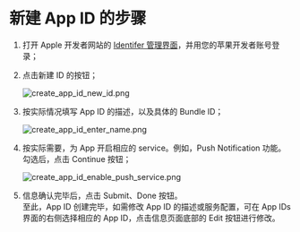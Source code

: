 # 新建 App ID 的步骤



1. 打开 Apple 开发者网站的 [Identifer 管理界面](https://developer.apple.com/account/ios/identifiers/bundle/bundleList.action)，并用您的苹果开发者账号登录；

2. 点击新建 ID 的按钮；

	![create_app_id_new_id.png](https://raw.githubusercontent.com/yunba/docs/master/image/for_support/for_knowledgebase/create_app_id_new_id.png)

3. 按实际情况填写 App ID 的描述，以及具体的 Bundle ID；

	![create_app_id_enter_name.png](https://raw.githubusercontent.com/yunba/docs/master/image/for_support/for_knowledgebase/create_app_id_enter_name.png)

4. 按实际需要，为 App 开启相应的 service。例如，Push Notification 功能。勾选后，点击 Continue 按钮；

	![create_app_id_enable_push_service.png](https://raw.githubusercontent.com/yunba/docs/master/image/for_support/for_knowledgebase/create_app_id_enable_push_service.png)

5. 信息确认完毕后，点击 Submit、Done 按钮。<br>至此，App ID 创建完毕，如需修改 App ID 的描述或服务配置，可在 App IDs 界面的右侧选择相应的 App ID，点击信息页面底部的 Edit 按钮进行修改。




